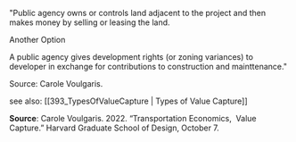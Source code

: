 "Public agency owns or controls land adjacent to the project and then makes money by selling or leasing the land. 

Another Option

A public agency gives development rights (or zoning variances) to developer in exchange for contributions to construction and mainttenance."

Source: Carole Voulgaris.

see also: [[393_TypesOfValueCapture | Types of Value Capture]]

**Source**: Carole Voulgaris. 2022. “Transportation Economics,  Value Capture.” Harvard Graduate School of Design, October 7.
